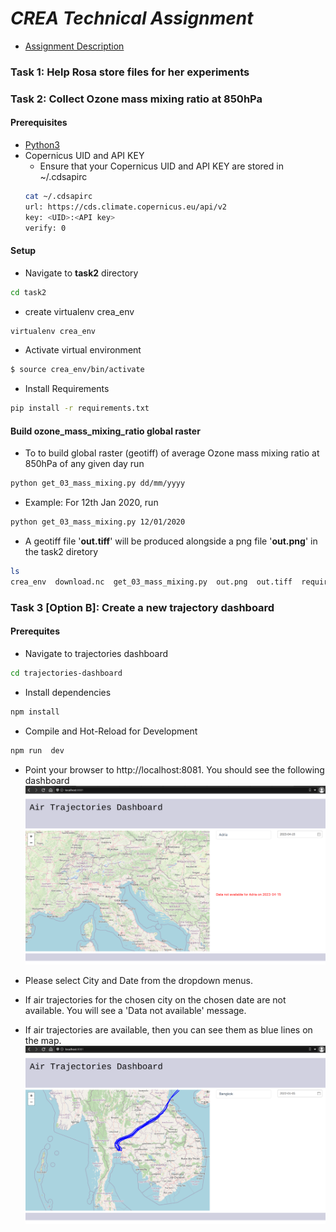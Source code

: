 
# _CREA Technical Assignment_
-  [Assignment Description](https://energyandcleanair.notion.site/Technical-Assignment-Software-Engineer-314bdd68862b400d90f76ed445be46bd)
 
### Task 1: Help Rosa store files for her experiments

### Task 2: Collect Ozone mass mixing ratio at 850hPa

#### Prerequisites
- [Python3](https://www.python.org/downloads/)
- Copernicus UID and API KEY
	- Ensure that your Copernicus UID and API KEY are stored in  ~/.cdsapirc
	```bash
	cat ~/.cdsapirc
	url: https://cds.climate.copernicus.eu/api/v2
	key: <UID>:<API key>
	verify: 0
	```
#### Setup 
- Navigate to __task2__ directory
```bash
cd task2
```
-  create virtualenv crea_env
```bash
virtualenv crea_env
```
- Activate virtual environment
```bash
$ source crea_env/bin/activate
```
- Install Requirements 
```bash
pip install -r requirements.txt 
```
#### Build ozone_mass_mixing_ratio global raster
- To to build global raster (geotiff) of average Ozone mass mixing ratio at 850hPa of any given day run
```bash
python get_03_mass_mixing.py dd/mm/yyyy 
```
- Example: For 12th Jan 2020, run
```bash
python get_03_mass_mixing.py 12/01/2020 
```
- A geotiff file '__out.tiff__' will be produced alongside a png file '__out.png__'  in the task2 diretory
```bash
ls
crea_env  download.nc  get_03_mass_mixing.py  out.png  out.tiff  requirements.txt
```
### Task 3 [Option B]: Create a new trajectory dashboard

#### Prerequites 

- Navigate to trajectories dashboard
```bash
cd trajectories-dashboard
```
- Install dependencies
```bash
npm install
```
- Compile and Hot-Reload for Development
```bash
npm run  dev
```
-  Point your browser to http://localhost:8081. You should see the following dashboard
![Dashboard](images/dashboard.png)

- Please select City and Date from the dropdown menus. 
 
- If air trajectories for the chosen city on the chosen date are not available. You will see a 'Data not available' message. 

- If air trajectories are available, then you can see them as blue lines on the map. 
![Bangkok Results](images/bangkok.png)